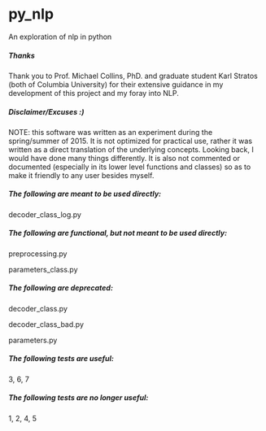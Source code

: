 # py_nlp
An exploration of nlp in python

##### Thanks
Thank you to Prof. Michael Collins, PhD. and graduate student Karl
Stratos (both of Columbia University) for their extensive guidance
in my development of this project and my foray into NLP.

##### Disclaimer/Excuses :)
NOTE: this software was written as an experiment during the spring/summer of 2015.
It is not optimized for practical use, rather it was written as a direct translation
of the underlying concepts. Looking back, I would have done many things differently.
It is also not commented or documented (especially in its lower level functions and
classes) so as to make it friendly to any user besides myself.

##### The following are meant to be used directly:

decoder_class_log.py

##### The following are functional, but not meant to be used directly:

preprocessing.py

parameters_class.py

##### The following are deprecated:

decoder_class.py

decoder_class_bad.py

parameters.py

##### The following tests are useful:
3, 6, 7

##### The following tests are no longer useful:
1, 2, 4, 5
